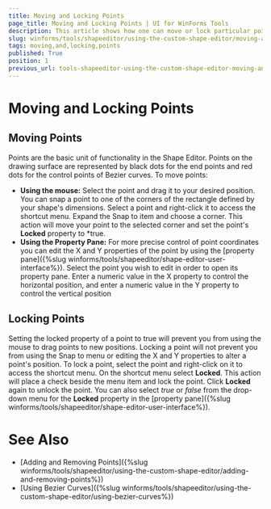 ```yaml
---
title: Moving and Locking Points
page_title: Moving and Locking Points | UI for WinForms Tools
description: This article shows how one can move or lock particular points with RadShapeEditor. 
slug: winforms/tools/shapeeditor/using-the-custom-shape-editor/moving-and-locking-points
tags: moving,and,locking,points
published: True
position: 1
previous_url: tools-shapeeditor-using-the-custom-shape-editor-moving-and-locking-points
---
```


# Moving and Locking Points

## Moving Points

Points are the basic unit of functionality in the Shape Editor. Points on the drawing surface are represented by black dots for the end points and red dots for the control points of Bezier curves. To move points:

* __Using the mouse:__ Select the point and drag it to your desired position.  You can snap a point to one of the corners of the rectangle defined by your shape's dimensions.  Select a point and right-click it to access the shortcut menu. Expand the Snap to item and choose a corner. This action will move your point to the selected corner and set the point's __Locked__ property to *true.
* __Using the Property Pane:__ For more precise control of point coordinates you can edit the X and Y properties of the point by using the [property pane]({%slug winforms/tools/shapeeditor/shape-editor-user-interface%}). Select the point you wish to edit in order to open its property pane. Enter a numeric value in the X property to control the horizontal position, and enter a numeric value in the Y property to control the vertical position
## Locking Points
Setting the locked property of a point to true will prevent you from using the mouse to drag points to new positions. Locking a point will not prevent you from using the Snap to menu or editing the X and Y properties to alter a point's position.
To lock a point, select the point and right-click on it to access the shortcut menu. On the shortcut menu select __Locked__. This action will place a check beside the menu item and lock the point. Click __Locked__ again to unlock the point. You can also select *true* or *false* from the drop-down menu for the __Locked__ property in the [property pane]({%slug winforms/tools/shapeeditor/shape-editor-user-interface%}).

# See Also

* [Adding and Removing Points]({%slug  winforms/tools/shapeeditor/using-the-custom-shape-editor/adding-and-removing-points%})
* [Using Bezier Curves]({%slug winforms/tools/shapeeditor/using-the-custom-shape-editor/using-bezier-curves%})